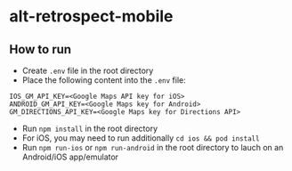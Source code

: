 # alt-retrospect-mobile

## How to run
- Create `.env` file in the root directory
- Place the following content into the `.env` file:
```
IOS_GM_API_KEY=<Google Maps API key for iOS>
ANDROID_GM_API_KEY=<Google Maps key for Android>
GM_DIRECTIONS_API_KEY=<Google Maps key for Directions API>
```
- Run `npm install` in the root directory
- For iOS, you may need to run additionally `cd ios && pod install`
- Run `npm run-ios` or `npm run-android` in the root directory to lauch on an Android/iOS app/emulator
